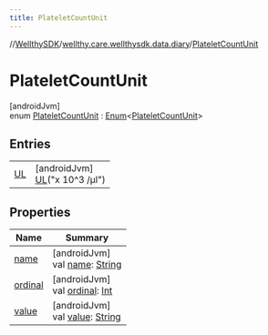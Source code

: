 ```yaml
---
title: PlateletCountUnit
---
```

//[WellthySDK](../../../index.html)/[wellthy.care.wellthysdk.data.diary](../index.html)/[PlateletCountUnit](index.html)



# PlateletCountUnit



[androidJvm]\
enum [PlateletCountUnit](index.html) : [Enum](https://kotlinlang.org/api/latest/jvm/stdlib/kotlin/-enum/index.html)&lt;[PlateletCountUnit](index.html)&gt;



## Entries


| | |
|---|---|
| [UL](-u-l/index.html) | [androidJvm]<br>[UL](-u-l/index.html)("x 10^3 /μl") |


## Properties


| Name | Summary |
|---|---|
| [name](../../wellthy.care.wellthysdk.utils/-google-fit-syncing-manager/-syncing-data-type/-s-t-e-p-s/index.html#-372974862%2FProperties%2F-1123460525) | [androidJvm]<br>val [name](../../wellthy.care.wellthysdk.utils/-google-fit-syncing-manager/-syncing-data-type/-s-t-e-p-s/index.html#-372974862%2FProperties%2F-1123460525): [String](https://kotlinlang.org/api/latest/jvm/stdlib/kotlin/-string/index.html) |
| [ordinal](../../wellthy.care.wellthysdk.utils/-google-fit-syncing-manager/-syncing-data-type/-s-t-e-p-s/index.html#-739389684%2FProperties%2F-1123460525) | [androidJvm]<br>val [ordinal](../../wellthy.care.wellthysdk.utils/-google-fit-syncing-manager/-syncing-data-type/-s-t-e-p-s/index.html#-739389684%2FProperties%2F-1123460525): [Int](https://kotlinlang.org/api/latest/jvm/stdlib/kotlin/-int/index.html) |
| [value](value.html) | [androidJvm]<br>val [value](value.html): [String](https://kotlinlang.org/api/latest/jvm/stdlib/kotlin/-string/index.html) |

